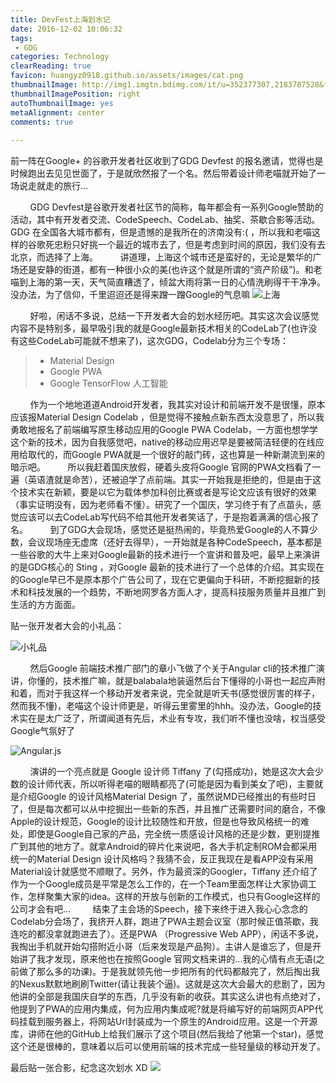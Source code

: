 ```yaml
---
title: DevFest上海划水记 
date: 2016-12-02 10:06:32
tags:
 - GDG 
categories: Technology
clearReading: true
favicon: huangyz0918.github.io/assets/images/cat.png
thumbnailImage: http://img1.imgtn.bdimg.com/it/u=352377307,2183787528&fm=21&gp=0.jpg
thumbnailImagePosition: right
autoThumbnailImage: yes
metaAlignment: center
comments: true
 
---
```


前一阵在Google+ 的谷歌开发者社区收到了GDG Devfest 的报名邀请，觉得也是时候跑出去见见世面了，于是就欣然报了一个名。然后带着设计师老喵就开始了一场说走就走的旅行...
<!-- more -->
&nbsp;&nbsp;&nbsp;&nbsp;&nbsp;&nbsp;&nbsp;&nbsp;GDG Devfest是谷歌开发者社区节的简称，每年都会有一系列Google赞助的活动，其中有开发者交流、CodeSpeech、CodeLab、抽奖、茶歇合影等活动。GDG 在全国各大城市都有，但是遗憾的是我所在的济南没有:( ，所以我和老喵这样的谷歌死忠粉只好挑一个最近的城市去了，但是考虑到时间的原因，我们没有去北京，而选择了上海。
&nbsp;&nbsp;&nbsp;&nbsp;&nbsp;&nbsp;&nbsp;&nbsp;讲道理，上海这个城市还是蛮好的，无论是繁华的广场还是安静的街道，都有一种很小众的美(也许这个就是所谓的“资产阶级”)。和老喵到上海的第一天，天气简直糟透了，倾盆大雨将第一日的心情洗刷得干干净净。没办法，为了信仰，千里迢迢还是得来蹭一蹭Google的气息嘛
![上海](https://huangyz0918.github.io/assets/images/IMG_20161023_162848-01.jpeg)

&nbsp;&nbsp;&nbsp;&nbsp;&nbsp;&nbsp;&nbsp;&nbsp;好啦，闲话不多说，总结一下开发者大会的划水经历吧。其实这次会议感觉内容不是特别多，最早吸引我的就是Google最新技术相关的CodeLab了(也许没有这些CodeLab可能就不想来了)，这次GDG，Codelab分为三个专场：
> - Material Design
> - Google PWA 
> - Google TensorFlow 人工智能

&nbsp;&nbsp;&nbsp;&nbsp;&nbsp;&nbsp;&nbsp;&nbsp;作为一个地地道道Android开发者，我其实对设计和前端开发不是很懂，原本应该报Material Design Codelab ，但是觉得不接触点新东西太没意思了，所以我勇敢地报名了前端编写原生移动应用的Google PWA Codelab，一方面也想学学这个新的技术，因为自我感觉吧，native的移动应用迟早是要被简洁轻便的在线应用给取代的，而Google PWA就是一个很好的敲门砖，这也算是一种新潮流到来的暗示吧。
&nbsp;&nbsp;&nbsp;&nbsp;&nbsp;&nbsp;&nbsp;&nbsp;所以我赶着国庆放假，硬着头皮将Google 官网的PWA文档看了一遍（英语渣就是命苦），还被迫学了点前端。其实一开始我是拒绝的，但是由于这个技术实在新颖，要是以它为载体参加科创比赛或者是写论文应该有很好的效果（事实证明没有，因为老师看不懂）。研究了一个国庆，学习终于有了点苗头，感觉应该可以去CodeLab写代码不给其他开发者笑话了，于是抱着满满的信心报了名。
&nbsp;&nbsp;&nbsp;&nbsp;&nbsp;&nbsp;&nbsp;&nbsp;到了GDG大会现场，感觉还是挺热闹的，毕竟热爱Google的人不算少数，会议现场座无虚席（还好去得早），一开始就是各种CodeSpeech，基本都是一些谷歌的大牛上来对Google最新的技术进行一个宣讲和普及吧，最早上来演讲的是GDG核心的 Sting ，对Google 最新的技术进行了一个总体的介绍。其实现在的Google早已不是原本那个广告公司了，现在它更偏向于科研，不断挖掘新的技术和科技发展的一个趋势，不断地网罗各方面人才，提高科技服务质量并且推广到生活的方方面面。

贴一张开发者大会的小礼品：

![小礼品](https://huangyz0918.github.io/assets/images/WechatIMG1.jpeg)

&nbsp;&nbsp;&nbsp;&nbsp;&nbsp;&nbsp;&nbsp;&nbsp;然后Google 前端技术推广部门的章小飞做了个关于Angular cli的技术推广演讲，你懂的，技术推广嘛，就是balabala地装逼然后台下懂得的小哥也一起应声附和着，而对于我这样一个移动开发者来说，完全就是听天书(感觉很厉害的样子，然而我不懂)，老喵这个设计师更是，听得云里雾里的hhh。没办法，Google的技术实在是太广泛了，所谓闻道有先后，术业有专攻，我们听不懂也没啥，权当感受Google气氛好了

![Angular.js](https://huangyz0918.github.io/assets/images/QQ20161202-0.png)


&nbsp;&nbsp;&nbsp;&nbsp;&nbsp;&nbsp;&nbsp;&nbsp;演讲的一个亮点就是 Google 设计师 Tiffany 了(勾搭成功)，她是这次大会少数的设计师代表，所以听得老喵的眼睛都亮了(可能是因为看到美女了吧)，主要就是介绍Google 的设计风格Material Design 了，虽然说MD已经推出的有些时日了，但是每次都可以从中挖掘出一些新的东西，并且推广还需要时间的磨合，不像Apple的设计规范，Google的设计比较随性和开放，但是也导致风格统一的难处，即使是Google自己家的产品，完全统一质感设计风格的还是少数，更别提推广到其他的地方了。就拿Android的碎片化来说吧，各大手机定制ROM会都采用统一的Material Design 设计风格吗？我猜不会，反正我现在是看APP没有采用Material设计就感觉不顺眼了。另外，作为最资深的Googler，Tiffany 还介绍了作为一个Google成员是平常是怎么工作的，在一个Team里面怎样让大家协调工作，怎样聚集大家的idea。这样的开放与创新的工作模式，也只有Google这样的公司才会有吧...
&nbsp;&nbsp;&nbsp;&nbsp;&nbsp;&nbsp;&nbsp;&nbsp;结束了主会场的Speech，接下来终于进入我心心念念的Codelab分会场了，我挤开人群，跑进了PWA主题会议室（那时候正值茶歇，我连吃的都没拿就跑进去了）。还是PWA （Progressive Web APP），闲话不多说，我掏出手机就开始勾搭附近小哥（后来发现是产品狗）。主讲人是谁忘了，但是开始讲了我才发现，原来他也在按照Google 官网文档来讲的...我的心情有点无语(之前做了那么多的功课)。于是我就领先他一步把所有的代码都敲完了，然后掏出我的Nexus默默地刷刷Twitter(请让我装个逼)。这就是这次大会最大的悲剧了，因为他讲的全部是我国庆自学的东西，几乎没有新的收获。其实这么讲也有点绝对了，他提到了PWA的应用内集成，何为应用内集成呢?就是将编写好的前端网页APP代码挂载到服务器上，将网站Url封装成为一个原生的Android应用。这是一个开源库，讲师在他的GitHub上给我们展示了这个项目(然后我给了他第一个star)，感觉这个还是很棒的，意味着以后可以使用前端的技术完成一些轻量级的移动开发了。

最后贴一张合影，纪念这次划水 XD
![](https://huangyz0918.github.io/assets/images/QQ20161202-1.png)



<!-- more -->
